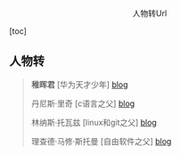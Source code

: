 <center>人物转Url</center>





[toc]





## 人物转

> **稚晖君** [华为天才少年] [blog](https://zhuanlan.zhihu.com/p/423387287)
>
> 丹尼斯·里奇 [c语言之父] [blog](https://zhuanlan.zhihu.com/p/80453841)
>
> 林纳斯·托瓦兹 [linux和git之父] [blog](https://zhuanlan.zhihu.com/p/348154124)
>
> 理查德·马修·斯托曼 [自由软件之父] [blog](https://zhuanlan.zhihu.com/p/74734649)
>
> 











